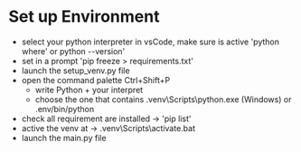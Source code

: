 # Set up Environment 
- select your python interpreter in vsCode, make sure is active 'python where' or python --version'
- set in a prompt 'pip freeze > requirements.txt'
- launch the setup_venv.py file
- open the command palette Ctrl+Shift+P
    -  write Python + your interpret
    - choose the one that contains .venv\Scripts\python.exe (Windows) or .env/bin/python
- check all requirement are installed -> 'pip list'
- active the venv at -> .venv\Scripts\activate.bat
- launch the main.py file